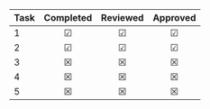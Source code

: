 | Task      | Completed         | Reviewed | Approved
| --------- |:-----------------:| :-------:| :------:
| 1 | &#x2611; | &#x2611; | &#x2611; |
| 2 | &#x2611; | &#x2611; | &#x2611; |
| 3 | &#x2612; | &#x2612; | &#x2612; |
| 4 | &#x2612; | &#x2612; | &#x2612; |
| 5 | &#x2612; | &#x2612; | &#x2612; |
